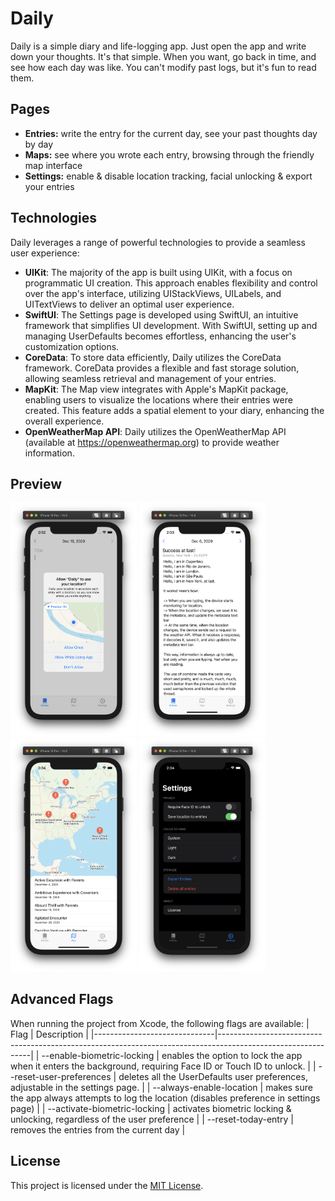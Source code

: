 # Daily
Daily is a simple diary and life-logging app. Just open the app and write down your thoughts. It's that simple. When you want, go back in time, and see how each day was like. You can't modify past logs, but it's fun to read them.

## Pages
- **Entries:** write the entry for the current day, see your past thoughts day by day
- **Maps:** see where you wrote each entry, browsing through the friendly map interface
- **Settings:** enable & disable location tracking, facial unlocking & export your entries

## Technologies
Daily leverages a range of powerful technologies to provide a seamless user experience:

* **UIKit**: The majority of the app is built using UIKit, with a focus on programmatic UI creation. This approach enables flexibility and control over the app's interface, utilizing UIStackViews, UILabels, and UITextViews to deliver an optimal user experience.
* **SwiftUI**: The Settings page is developed using SwiftUI, an intuitive framework that simplifies UI development. With SwiftUI, setting up and managing UserDefaults becomes effortless, enhancing the user's customization options.
* **CoreData**: To store data efficiently, Daily utilizes the CoreData framework. CoreData provides a flexible and fast storage solution, allowing seamless retrieval and management of your entries.
* **MapKit**: The Map view integrates with Apple's MapKit package, enabling users to visualize the locations where their entries were created. This feature adds a spatial element to your diary, enhancing the overall experience.
* **OpenWeatherMap API**: Daily utilizes the OpenWeatherMap API (available at https://openweathermap.org) to provide weather information. 

## Preview
<div style="display: inline-block;">
<img src=".github/request-location.png" alt="Request for location" width="40%"/>
<img src=".github/demo-entry.png" alt="Example entry" width="40%"/>
<img src=".github/maps-view.png" alt="Map view" width="40%"/>
<img src=".github/settings-darkmode.png" alt="Settings in dark mode" width="40%"/>
</div>

## Advanced Flags
When running the project from Xcode, the following flags are available:
| Flag                         | Description                                                                                                 |
|------------------------------|-------------------------------------------------------------------------------------------------------------|
| --enable-biometric-locking   | enables the option to lock the app when it enters the background, requiring Face ID or Touch ID to unlock.  |
| --reset-user-preferences     | deletes all the UserDefaults user preferences, adjustable in the settings page.                             |
| --always-enable-location     | makes sure the app always attempts to log the location (disables preference in settings page)               |
| --activate-biometric-locking | activates biometric locking & unlocking, regardless of the user preference                                  |
| --reset-today-entry          | removes the entries from the current day                                                                    |


## License
This project is licensed under the [MIT License](LICENSE).
